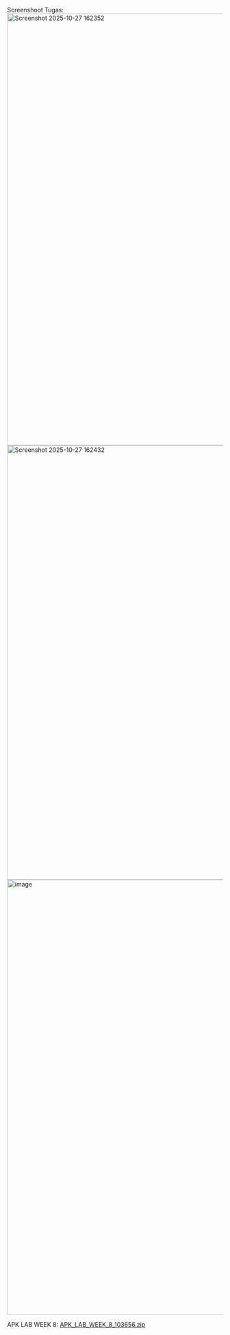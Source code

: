 Screenshoot Tugas:
<img width="1918" height="1006" alt="Screenshot 2025-10-27 162352" src="https://github.com/user-attachments/assets/2bd0b6e1-4f4a-4e83-bc13-9873e11ae41b" />
<img width="1918" height="1012" alt="Screenshot 2025-10-27 162432" src="https://github.com/user-attachments/assets/98563e8a-7bc0-4fae-828f-54ed0ddc91a0" />
<img width="1916" height="1014" alt="image" src="https://github.com/user-attachments/assets/d62cfe77-c882-4090-8836-364337fa8284" />


APK LAB WEEK 8:
[APK_LAB_WEEK_8_103656.zip](https://github.com/user-attachments/files/23161113/APK_LAB_WEEK_8_103656.zip)


